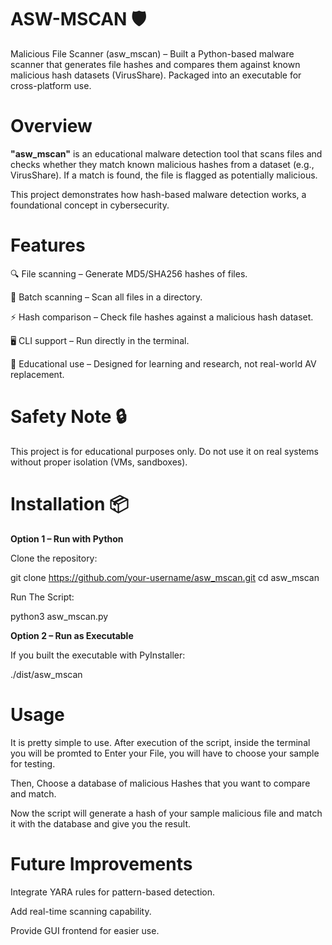 # ASW-MSCAN 🛡️
Malicious File Scanner (asw_mscan) – Built a Python-based malware scanner that generates file hashes and compares them against known malicious hash datasets (VirusShare). Packaged into an executable for cross-platform use.

# Overview

**"asw_mscan"** is an educational malware detection tool that scans files and checks whether they match known malicious hashes from a dataset (e.g., VirusShare). If a match is found, the file is flagged as potentially malicious.

This project demonstrates how hash-based malware detection works, a foundational concept in cybersecurity.

# Features

🔍 File scanning – Generate MD5/SHA256 hashes of files.

📂 Batch scanning – Scan all files in a directory.

⚡ Hash comparison – Check file hashes against a malicious hash dataset.

🖥️ CLI support – Run directly in the terminal.

🧪 Educational use – Designed for learning and research, not real-world AV replacement.

# Safety Note 🔒 

This project is for educational purposes only.
Do not use it on real systems without proper isolation (VMs, sandboxes).

# Installation 📦
**Option 1 – Run with Python**

Clone the repository:

git clone https://github.com/your-username/asw_mscan.git
cd asw_mscan

Run The Script:

python3 asw_mscan.py

**Option 2 – Run as Executable**

If you built the executable with PyInstaller:

./dist/asw_mscan

# Usage
It is pretty simple to use.
After execution of the script, inside the terminal you will be promted to Enter your File, you will have to choose your sample for testing.

Then, Choose a database of malicious Hashes that you want to compare and match.

Now the script will generate a hash of your sample malicious file and match it with the database and give you the result.


# Future Improvements

Integrate YARA rules for pattern-based detection.

Add real-time scanning capability.

Provide GUI frontend for easier use.

